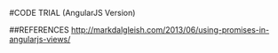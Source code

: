 #CODE TRIAL (AngularJS Version)

##REFERENCES
http://markdalgleish.com/2013/06/using-promises-in-angularjs-views/
